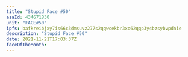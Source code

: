```yaml
---
title: "Stupid Face #50"
asaId: 434671830
unit: "FACE#50"
ipfs: bafkreibjxy7is66c3dmsuvz277s2qqwcekbr3xo62qqp3y4bzsybvpdnie
description: "Stupid Face #50"
date: 2021-11-21T17:03:37Z
faceOfTheMonth:
---
```

